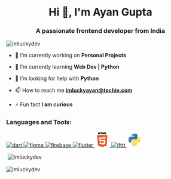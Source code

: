 <h1 align="center">Hi 👋, I'm Ayan Gupta </h1>
<h3 align="center">A passionate frontend developer from India</h3>

<p align="left"> <img src="https://komarev.com/ghpvc/?username=imluckydev&label=Profile%20views&color=0e75b6&style=flat" alt="imluckydev" /> </p>


- 🔭 I’m currently working on **Personal Projects**

- 🌱 I’m currently learning **Web Dev | Python**

- 🤝 I’m looking for help with **Python**

- 📫 How to reach me **imluckyayan@techie.com**

- ⚡ Fun fact **I am curious**

<p align="left">
</p>

<h3 align="left">Languages and Tools:</h3>
<p align="left"> <a href="https://dart.dev" target="_blank" rel="noreferrer"> <img src="https://www.vectorlogo.zone/logos/dartlang/dartlang-icon.svg" alt="dart" width="40" height="40"/> </a> <a href="https://www.figma.com/" target="_blank" rel="noreferrer"> <img src="https://www.vectorlogo.zone/logos/figma/figma-icon.svg" alt="figma" width="40" height="40"/> </a> <a href="https://firebase.google.com/" target="_blank" rel="noreferrer"> <img src="https://www.vectorlogo.zone/logos/firebase/firebase-icon.svg" alt="firebase" width="40" height="40"/> </a> <a href="https://flutter.dev" target="_blank" rel="noreferrer"> <img src="https://www.vectorlogo.zone/logos/flutterio/flutterio-icon.svg" alt="flutter" width="40" height="40"/> </a> <a href="https://www.w3.org/html/" target="_blank" rel="noreferrer"> <img src="https://raw.githubusercontent.com/devicons/devicon/master/icons/html5/html5-original-wordmark.svg" alt="html5" width="40" height="40"/> </a> <a href="https://ifttt.com/" target="_blank" rel="noreferrer"> <img src="https://www.vectorlogo.zone/logos/ifttt/ifttt-ar21.svg" alt="ifttt" width="40" height="40"/> </a> <a href="https://www.python.org" target="_blank" rel="noreferrer"> <img src="https://raw.githubusercontent.com/devicons/devicon/master/icons/python/python-original.svg" alt="python" width="40" height="40"/> </a> </p>


<p>&nbsp;<img align="center" src="https://github-readme-stats.vercel.app/api?username=imluckydev&show_icons=true&locale=en" alt="imluckydev" /></p>

<p><img align="center" src="https://github-readme-streak-stats.herokuapp.com/?user=imluckydev&" alt="imluckydev" /></p>
